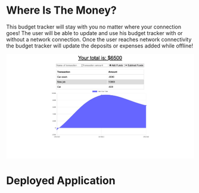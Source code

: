 # Where Is The Money?

This budget tracker will stay with you no matter where your connection goes! The user will be able to update and use his budget tracker with or without a network connection. Once the user reaches network connectivity the budget tracker will update the deposits or expenses added while offline!

![Image of Budget Tracker Website](/Img/Money.png)



# Deployed Application